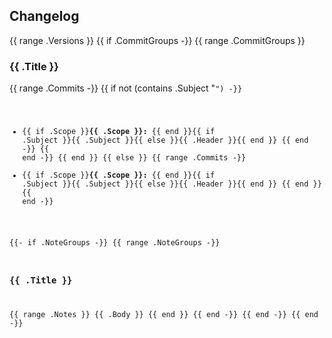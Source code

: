 ## Changelog

{{ range .Versions }}
{{ if .CommitGroups -}}
{{ range .CommitGroups }}
### {{ .Title }}
{{ range .Commits -}}
{{ if not (contains .Subject "<code>") -}}
- {{ if .Scope }}**{{ .Scope }}:** {{ end }}{{ if .Subject }}{{ .Subject }}{{ else }}{{ .Header }}{{ end }}
{{ end -}}
{{ end -}}
{{ end }}
{{ else }}
{{ range .Commits -}}
- {{ if .Scope }}**{{ .Scope }}:** {{ end }}{{ if .Subject }}{{ .Subject }}{{ else }}{{ .Header }}{{ end }}
{{ end }}
{{ end -}}

{{- if .NoteGroups -}}
{{ range .NoteGroups -}}
### {{ .Title }}
{{ range .Notes }}
{{ .Body }}
{{ end }}
{{ end -}}
{{ end -}}
{{ end -}}
